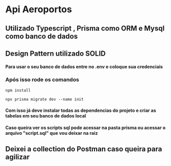 

# Api Aeroportos 



## Utilizado Typescript , Prisma como ORM e Mysql como banco de dados
## Design Pattern utilizado SOLID

#### Para usar o seu banco de dados entre no .env e coloque sua credenciais

### Após isso rode os comandos

```
npm install

npx prisma migrate dev --name init 

```


#### Com isso já deve instalar todas as dependencias do projeto e criar as tabelas em seu banco de dados local

#### Caso queira ver os scripts sql pode acessar na pasta prisma ou acessar o arquivo "script.sql" que vou deixar na raiz

## Deixei a collection do Postman caso queira para agilizar